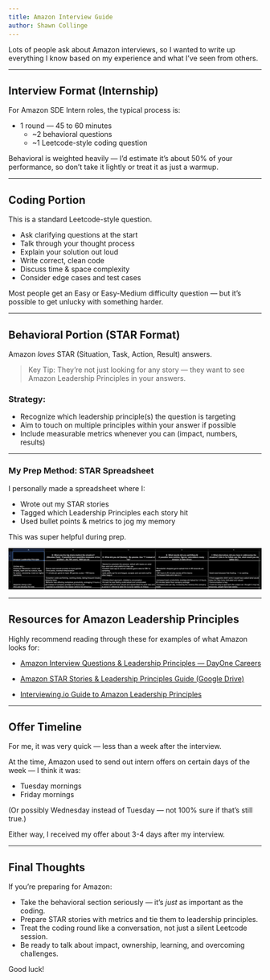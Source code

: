 ```yaml
---
title: Amazon Interview Guide
author: Shawn Collinge
---
```


Lots of people ask about Amazon interviews, so I wanted to write up everything I know based on my experience and what I’ve seen from others.

---

## Interview Format (Internship)

For Amazon SDE Intern roles, the typical process is:

- 1 round — 45 to 60 minutes
  - ~2 behavioral questions
  - ~1 Leetcode-style coding question

Behavioral is weighted heavily — I’d estimate it’s about 50% of your performance, so don’t take it lightly or treat it as just a warmup.

---

## Coding Portion

This is a standard Leetcode-style question.

- Ask clarifying questions at the start
- Talk through your thought process
- Explain your solution out loud
- Write correct, clean code
- Discuss time & space complexity
- Consider edge cases and test cases

Most people get an Easy or Easy-Medium difficulty question — but it’s possible to get unlucky with something harder.

---

## Behavioral Portion (STAR Format)

Amazon *loves* STAR (Situation, Task, Action, Result) answers.

> Key Tip: They’re not just looking for any story — they want to see Amazon Leadership Principles in your answers.

### Strategy:
- Recognize which leadership principle(s) the question is targeting
- Aim to touch on multiple principles within your answer if possible
- Include measurable metrics whenever you can (impact, numbers, results)

---

### My Prep Method: STAR Spreadsheet

I personally made a spreadsheet where I:

- Wrote out my STAR stories
- Tagged which Leadership Principles each story hit
- Used bullet points & metrics to jog my memory

This was super helpful during prep.

![Amazon interview example](../../../assets/amazon-leadership-example.png)

---

## Resources for Amazon Leadership Principles

Highly recommend reading through these for examples of what Amazon looks for:

- [Amazon Interview Questions & Leadership Principles — DayOne Careers](https://blog.dayone.careers/amazon-interview-questions/)

- [Amazon STAR Stories & Leadership Principles Guide (Google Drive)](https://drive.google.com/file/d/1PtbB6veBmieCeWY-6ejaAlXHAd7GMIbC/view?usp=sharing)

- [Interviewing.io Guide to Amazon Leadership Principles](https://interviewing.io/guides/amazon-leadership-principles)

---

## Offer Timeline

For me, it was very quick — less than a week after the interview.

At the time, Amazon used to send out intern offers on certain days of the week — I think it was:

- Tuesday mornings
- Friday mornings

(Or possibly Wednesday instead of Tuesday — not 100% sure if that’s still true.)

Either way, I received my offer about 3-4 days after my interview.

---

## Final Thoughts

If you’re preparing for Amazon:

- Take the behavioral section seriously — it’s *just* as important as the coding.
- Prepare STAR stories with metrics and tie them to leadership principles.
- Treat the coding round like a conversation, not just a silent Leetcode session.
- Be ready to talk about impact, ownership, learning, and overcoming challenges.

Good luck!
